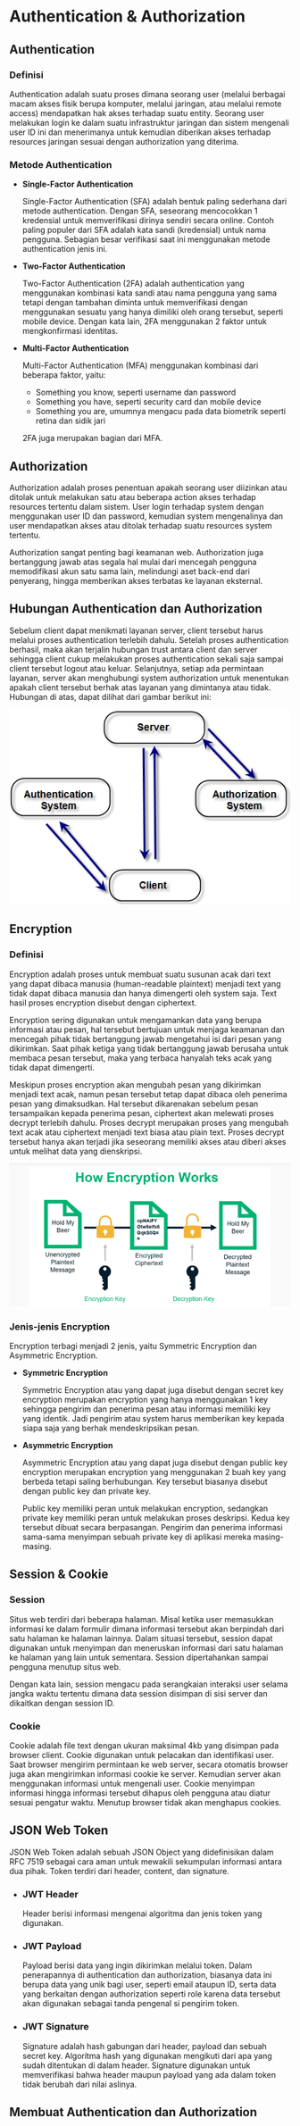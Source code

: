 # Authentication & Authorization

## Authentication

### Definisi
Authentication adalah suatu proses dimana seorang user (melalui berbagai macam akses fisik berupa komputer, melalui jaringan, atau melalui remote access) mendapatkan hak akses terhadap suatu entity. Seorang user melakukan login ke dalam suatu infrastruktur jaringan dan sistem mengenali user ID ini dan menerimanya untuk kemudian diberikan akses terhadap resources jaringan sesuai dengan authorization yang diterima.

### Metode Authentication

- **Single-Factor Authentication**

  Single-Factor Authentication (SFA) adalah bentuk paling sederhana dari metode authentication. Dengan SFA, seseorang mencocokkan 1 kredensial untuk memverifikasi dirinya sendiri secara online. Contoh paling populer dari SFA adalah kata sandi (kredensial) untuk nama pengguna. Sebagian besar verifikasi saat ini menggunakan metode authentication jenis ini.

- **Two-Factor Authentication**

  Two-Factor Authentication (2FA) adalah authentication yang menggunakan kombinasi kata sandi atau nama pengguna yang sama tetapi dengan tambahan diminta untuk memverifikasi dengan menggunakan sesuatu yang hanya dimiliki oleh orang tersebut, seperti mobile device. Dengan kata lain, 2FA menggunakan 2 faktor untuk mengkonfirmasi identitas.

- **Multi-Factor Authentication**

  Multi-Factor Authentication (MFA) menggunakan kombinasi dari beberapa faktor, yaitu:
  
    - Something you know, seperti username dan password
    - Something you have, seperti security card dan mobile device
    - Something you are, umumnya mengacu pada data biometrik seperti retina dan sidik jari
  
  2FA juga merupakan bagian dari MFA.

## Authorization

Authorization adalah proses penentuan apakah seorang user diizinkan atau ditolak untuk melakukan satu atau beberapa action akses terhadap resources tertentu dalam sistem. User login terhadap system dengan menggunakan user ID dan password, kemudian system mengenalinya dan user mendapatkan akses atau ditolak terhadap suatu resources system tertentu.

Authorization sangat penting bagi keamanan web. Authorization juga bertanggung jawab atas segala hal mulai dari mencegah pengguna memodifikasi akun satu sama lain, melindungi aset back-end dari penyerang, hingga memberikan akses terbatas ke layanan eksternal.

## Hubungan Authentication dan Authorization

Sebelum client dapat menikmati layanan server, client tersebut harus melalui proses authentication terlebih dahulu. Setelah proses authentication berhasil, maka akan terjalin hubungan trust antara client dan server sehingga client cukup melakukan proses authentication sekali saja sampai client tersebut logout atau keluar. Selanjutnya, setiap ada permintaan layanan, server akan menghubungi system authorization untuk menentukan apakah client tersebut berhak atas layanan yang dimintanya atau tidak. Hubungan di atas, dapat dilihat dari gambar berikut ini:

![hub auth](https://github.com/fiir09/Writing-and-Presentation-Test/blob/main/Module%2016%20-%20Authentication%20%26%20Authorization/hub%20auth.png)

## Encryption

### Definisi

Encryption adalah proses untuk membuat suatu susunan acak dari text yang dapat dibaca manusia (human-readable plaintext) menjadi text yang tidak dapat dibaca manusia dan hanya dimengerti oleh system saja. Text hasil proses encryption disebut dengan ciphertext.

Encryption sering digunakan untuk mengamankan data yang berupa informasi atau pesan, hal tersebut bertujuan untuk menjaga keamanan dan mencegah pihak tidak bertanggung jawab mengetahui isi dari pesan yang dikirimkan. Saat pihak ketiga yang tidak bertanggung jawab berusaha untuk membaca pesan tersebut, maka yang terbaca hanyalah teks acak yang tidak dapat dimengerti.

Meskipun proses encryption akan mengubah pesan yang dikirimkan menjadi text acak, namun pesan tersebut tetap dapat dibaca oleh penerima pesan yang dimaksudkan. Hal tersebut dikarenakan sebelum pesan tersampaikan kepada penerima pesan, ciphertext akan melewati proses decrypt terlebih dahulu. Proses decrypt merupakan proses yang mengubah text acak atau ciphertext menjadi text biasa atau plain text. Proses decrypt tersebut hanya akan terjadi jika seseorang memiliki akses atau diberi akses untuk melihat data yang dienskripsi.

![encryption](https://github.com/fiir09/Writing-and-Presentation-Test/blob/main/Module%2016%20-%20Authentication%20%26%20Authorization/encryption.png)

### Jenis-jenis Encryption 

Encryption terbagi menjadi 2 jenis, yaitu Symmetric Encryption dan Asymmetric Encryption.

- **Symmetric Encryption**

  Symmetric Encryption atau yang dapat juga disebut dengan secret key encryption merupakan encryption yang hanya menggunakan 1 key sehingga pengirim dan penerima pesan atau informasi memiliki key yang identik. Jadi pengirim atau system harus memberikan key kepada siapa saja yang berhak mendeskripsikan pesan.

- **Asymmetric Encryption**

  Asymmetric Encryption atau yang dapat juga disebut dengan public key encryption merupakan encryption yang menggunakan 2 buah key yang berbeda tetapi saling berhubungan. Key tersebut biasanya disebut dengan public key dan private key.
  
  Public key memiliki peran untuk melakukan encryption, sedangkan private key memiliki peran untuk melakukan proses deskripsi. Kedua key tersebut dibuat secara berpasangan. Pengirim dan penerima informasi sama-sama menyimpan sebuah private key di aplikasi mereka masing-masing.

## Session & Cookie

### Session

Situs web terdiri dari beberapa halaman. Misal ketika user memasukkan informasi ke dalam formulir dimana informasi tersebut akan berpindah dari satu halaman ke halaman lainnya. Dalam situasi tersebut, session dapat digunakan untuk menyimpan dan meneruskan informasi dari satu halaman ke halaman yang lain untuk sementara. Session dipertahankan sampai pengguna menutup situs web.

Dengan kata lain, session mengacu pada serangkaian interaksi user selama jangka waktu tertentu dimana data session disimpan di sisi server dan dikaitkan dengan session ID.

### Cookie

Cookie adalah file text dengan ukuran maksimal 4kb yang disimpan pada browser client. Cookie digunakan untuk pelacakan dan identifikasi user. Saat browser mengirim permintaan ke web server, secara otomatis browser juga akan mengirimkan informasi cookie ke server. Kemudian server akan menggunakan informasi untuk mengenali user. Cookie menyimpan informasi hingga informasi tersebut dihapus oleh pengguna atau diatur sesuai pengatur waktu. Menutup browser tidak akan menghapus cookies.

## JSON Web Token

JSON Web Token adalah sebuah JSON Object yang didefinisikan dalam RFC 7519 sebagai cara aman untuk mewakili sekumpulan informasi antara dua pihak. Token terdiri dari header, content, dan signature.

- ### JWT Header

  Header berisi informasi mengenai algoritma dan jenis token yang digunakan.

- ### JWT Payload

  Payload berisi data yang ingin dikirimkan melalui token. Dalam penerapannya di authentication dan authorization, biasanya data ini berupa data yang unik bagi user, seperti email ataupun ID, serta data yang berkaitan dengan authorization seperti role karena data tersebut akan digunakan sebagai tanda pengenal si pengirim token.

- ### JWT Signature

  Signature adalah hash gabungan dari header, payload dan sebuah secret key. Algoritma hash yang digunakan mengikuti dari apa yang sudah ditentukan di dalam header. Signature digunakan untuk memverifikasi bahwa header maupun payload yang ada dalam token tidak berubah dari nilai aslinya.

## Membuat Authentication dan Authorization
